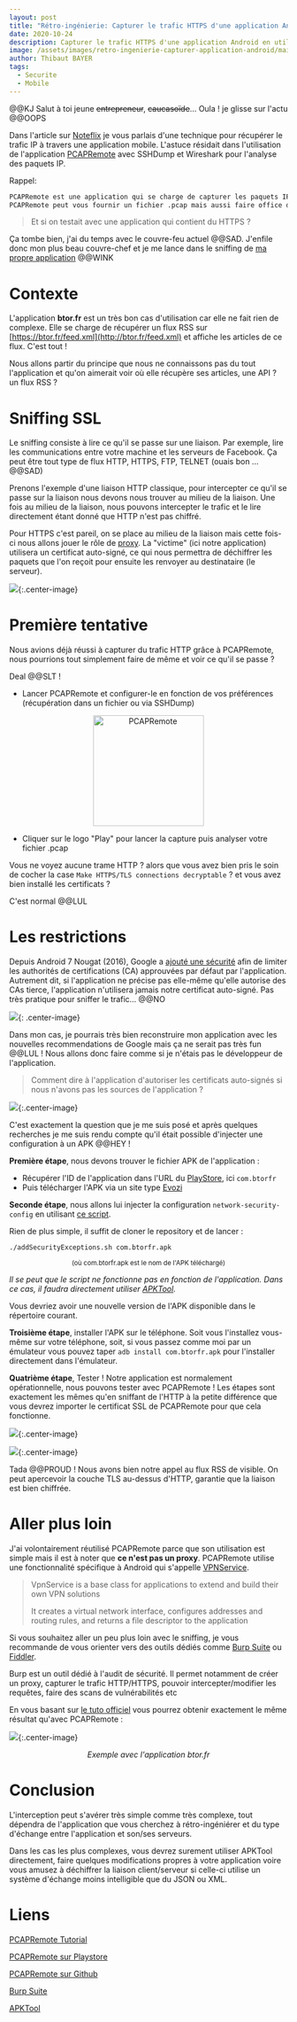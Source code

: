 ```yaml
---
layout: post
title: "Rétro-ingénierie: Capturer le trafic HTTPS d'une application Android"
date: 2020-10-24
description: Capturer le trafic HTTPS d'une application Android en utilisant PCAPRemote ou Burp
image: /assets/images/retro-ingenierie-capturer-application-android/main.jpg
author: Thibaut BAYER
tags: 
  - Securite
  - Mobile
---
```


@@KJ Salut à toi jeune ~~entrepreneur~~, ~~caucasoïde~~...
Oula ! je glisse sur l'actu @@OOPS

Dans l'article sur [Noteflix](/2020/04/07/noteflix-allocine-netflix/) je vous parlais d'une technique pour récupérer le trafic IP à travers une application mobile.
L'astuce résidait dans l'utilisation de l'application [PCAPRemote](https://play.google.com/store/apps/details?id=com.egorovandreyrm.pcapremote) avec SSHDump et Wireshark pour l'analyse des paquets IP. 

Rappel:
```markdown
PCAPRemote est une application qui se charge de capturer les paquets IP du téléphone.
PCAPRemote peut vous fournir un fichier .pcap mais aussi faire office de serveur et fournir les paquets au travers de SSH (méthode SSHDump), dans ce cas, Wireshark se connectera à PCAPRemote afin de récupérer les paquets IP. 
```

> Et si on testait avec une application qui contient du HTTPS ?

Ça tombe bien, j'ai du temps avec le couvre-feu actuel @@SAD. 
J'enfile donc mon plus beau couvre-chef et je me lance dans le sniffing de [ma propre application](https://play.google.com/store/apps/details?id=com.btorfr) @@WINK

# Contexte
L'application **btor.fr** est un très bon cas d'utilisation car elle ne fait rien de complexe.
Elle se charge de récupérer un flux RSS sur [https://btor.fr/feed.xml](http://btor.fr/feed.xml) et affiche les articles de ce flux. C'est tout ! 

Nous allons partir du principe que nous ne connaissons pas du tout l'application et qu'on aimerait voir où elle récupère ses articles, une API ? un flux RSS ? 

# Sniffing SSL
Le sniffing consiste à lire ce qu'il se passe sur une liaison. 
Par exemple, lire les communications entre votre machine et les serveurs de Facebook.
Ça peut être tout type de flux HTTP, HTTPS, FTP, TELNET (ouais bon ... @@SAD)

Prenons l'exemple d'une liaison HTTP classique, pour intercepter ce qu'il se passe sur la liaison nous devons nous trouver au milieu de la liaison.
Une fois au milieu de la liaison, nous pouvons intercepter le trafic et le lire directement étant donné que HTTP n'est pas chiffré.

Pour HTTPS c'est pareil, on se place au milieu de la liaison mais cette fois-ci nous allons jouer le rôle de [proxy](https://fr.wikipedia.org/wiki/Proxy).
La "victime" (ici notre application) utilisera un certificat auto-signé, ce qui nous permettra de déchiffrer les paquets que l'on reçoit pour ensuite les renvoyer au destinataire (le serveur).

![](/assets/images/retro-ingenierie-capturer-application-android/schema.png){:.center-image}

# Première tentative
Nous avions déjà réussi à capturer du trafic HTTP grâce à PCAPRemote, nous pourrions tout simplement faire de même et voir ce qu'il se passe ? 

Deal @@SLT !

* Lancer PCAPRemote et configurer-le en fonction de vos préférences (récupération dans un fichier ou via SSHDump)
<center><img src="/assets/images/retro-ingenierie-capturer-application-android/pcap_remote.png" alt="PCAPRemote" width="200"/></center>

* Cliquer sur le logo "Play" pour lancer la capture puis analyser votre fichier .pcap

Vous ne voyez aucune trame HTTP ? alors que vous avez bien pris le soin de cocher la case `Make HTTPS/TLS connections decryptable` ? et vous avez bien installé les certificats ?
 
 C'est normal @@LUL

# Les restrictions
Depuis Android 7 Nougat (2016), Google a [ajouté une sécurité](https://android-developers.googleblog.com/2016/07/changes-to-trusted-certificate.html) afin de limiter les authorités de certifications (CA) approuvées par défaut par l'application.
Autrement dit, si l'application ne précise pas elle-même qu'elle autorise des CAs tierce, l'application n'utilisera jamais notre certificat auto-signé. 
Pas très pratique pour sniffer le trafic... @@NO

![](https://media1.tenor.com/images/020c0d4888bfc27d9a3f0c9fbd1bf6b1/tenor.gif?itemid=13854472){: .center-image}

Dans mon cas, je pourrais très bien reconstruire mon application avec les nouvelles recommendations de Google mais ça ne serait pas très fun @@LUL !
Nous allons donc faire comme si je n'étais pas le développeur de l'application.

> Comment dire à l'application d'autoriser les certificats auto-signés si nous n'avons pas les sources de l'application ?

![](https://media.giphy.com/media/26FfieBFKHaHCivte/giphy.gif){:.center-image}

C'est exactement la question que je me suis posé et après quelques recherches je me suis rendu compte qu'il était possible d'injecter une configuration à un APK @@HEY !

**Première étape**, nous devons trouver le fichier APK de l'application :
* Récupérer l'ID de l'application dans l'URL du [PlayStore](https://play.google.com/store/apps/details?id=com.btorfr), ici `com.btorfr`
* Puis télécharger l'APK via un site type [Evozi](https://apps.evozi.com/apk-downloader/?id=com.btorfr
)

**Seconde étape**, nous allons lui injecter la configuration `network-security-config` en utilisant [ce script](https://github.com/levyitay/AddSecurityExceptionAndroid).

Rien de plus simple, il suffit de cloner le repository et de lancer : 
```shell
./addSecurityExceptions.sh com.btorfr.apk
```
<center><sup>(où com.btorfr.apk est le nom de l'APK téléchargé)</sup></center>

*Il se peut que le script ne fonctionne pas en fonction de l'application.
Dans ce cas, il faudra directement utiliser [APKTool](https://github.com/iBotPeaches/Apktool/).*

Vous devriez avoir une nouvelle version de l'APK disponible dans le répertoire courant.

**Troisième étape**, installer l'APK sur le téléphone. 
Soit vous l'installez vous-même sur votre téléphone, soit, si vous passez comme moi par un émulateur vous pouvez taper `adb install com.btorfr.apk` pour l'installer directement dans l'émulateur.

**Quatrième étape**, Tester ! 
Notre application est normalement opérationnelle, nous pouvons tester avec PCAPRemote ! 
Les étapes sont exactement les mêmes qu'en sniffant de l'HTTP à la petite différence que vous devrez importer le certificat SSL de PCAPRemote pour que cela fonctionne.

![](/assets/images/retro-ingenierie-capturer-application-android/wireshark_summary.png){:.center-image}

![](/assets/images/retro-ingenierie-capturer-application-android/wireshark_detail.png){:.center-image}

Tada @@PROUD ! Nous avons bien notre appel au flux RSS de visible. 
On peut apercevoir la couche TLS au-dessus d'HTTP, garantie que la liaison est bien chiffrée.

# Aller plus loin
J'ai volontairement réutilisé PCAPRemote parce que son utilisation est simple mais il est à noter que **ce n'est pas un proxy**.
PCAPRemote utilise une fonctionnalité spécifique à Android qui s'appelle [VPNService](https://developer.android.com/reference/android/net/VpnService).

> VpnService is a base class for applications to extend and build their own VPN solutions
> 
> It creates a virtual network interface, configures addresses and routing rules, and returns a file descriptor to the application

Si vous souhaitez aller un peu plus loin avec le sniffing, je vous recommande de vous orienter vers des outils dédiés comme [Burp Suite](https://portswigger.net/burp/communitydownload) ou [Fiddler](https://www.telerik.com/fiddler).

Burp est un outil dédié à l'audit de sécurité. 
Il permet notamment de créer un proxy, capturer le trafic HTTP/HTTPS, pouvoir intercepter/modifier les requêtes, faire des scans de vulnérabilités etc

En vous basant sur [le tuto officiel](https://portswigger.net/support/configuring-an-android-device-to-work-with-burp) vous pourrez obtenir exactement le même résultat qu'avec PCAPRemote :

![](/assets/images/retro-ingenierie-capturer-application-android/burp.png){:.center-image}
<center><i>Exemple avec l'application btor.fr</i></center>

# Conclusion
L'interception peut s'avérer très simple comme très complexe, tout dépendra de l'application que vous cherchez à rétro-ingéniérer et du type d'échange entre l'application et son/ses serveurs.

Dans les cas les plus complexes, vous devrez surement utiliser APKTool directement, faire quelques modifications propres à votre application voire vous amusez à déchiffrer la liaison client/serveur si celle-ci utilise un système d'échange moins intelligible que du JSON ou XML.

# Liens

[PCAPRemote Tutorial](https://egorovandreyrm.com/pcap-remote-tutorial)

[PCAPRemote sur Playstore](https://play.google.com/store/apps/details?id=com.egorovandreyrm.pcapremote)

[PCAPRemote sur Github](https://github.com/egorovandreyrm/pcap-remote)

[Burp Suite](https://portswigger.net/burp/communitydownload)

[APKTool](https://github.com/iBotPeaches/Apktool/)
